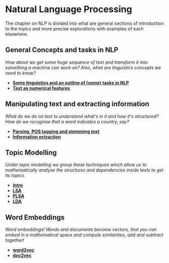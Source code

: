 # Natural Language Processing

The chapter on NLP is divided into what are general sections of introduction to the topics and more precise explorations with examples of each elsewhere.


## General Concepts and tasks in NLP

*How about we get some huge sequence of text and transform it into something a machine can work on? Also, what are linguistics concepts we need to know?*

* [**Some linguistics and an outline of (some) tasks in NLP**](http://nbviewer.jupyter.org/github/martinapugliese/tales-science-data/blob/master/nlp/general/linguistics-nlp-outline.ipynb)
* [**Text as numerical features**](http://nbviewer.jupyter.org/github/martinapugliese/tales-science-data/blob/master/nlp/general/text-num-feats.ipynb)


## Manipulating text and extracting information

*What do we do on text to understand what's in it and how it's structured? How do we recognise that a word indicates a country, say?*

* [**Parsing, POS tagging and stemming text**](http://nbviewer.jupyter.org/github/martinapugliese/tales-science-data/blob/master/nlp/text-info/parsing-postagging-stemming.ipynb)
* [**Information extraction**](http://nbviewer.jupyter.org/github/martinapugliese/tales-science-data/blob/master/nlp/text-info/info-extraction.ipynb)


## Topic Modelling

*Under topic modelling we group those techniques which allow us to mathematically analyse the structures and dependencies inside texts to get its topics.*

* [**Intro**](http://nbviewer.jupyter.org/github/martinapugliese/tales-science-data/blob/master/nlp/topic-modelling/intro.ipynb)
* [**LSA**](http://nbviewer.jupyter.org/github/martinapugliese/tales-science-data/blob/master/nlp/topic-modelling/lsa.ipynb)
* [**PLSA**](http://nbviewer.jupyter.org/github/martinapugliese/tales-science-data/blob/master/nlp/topic-modelling/plsa.ipynb)
* [**LDA**](http://nbviewer.jupyter.org/github/martinapugliese/tales-science-data/blob/master/nlp/topic-modelling/lda.ipynb)


## Word Embeddings

*Word embeddings! Words and documents become vectors, that you can embed in a mathematical space and compute similarities, add and subtract together!*

* [**word2vec**](http://nbviewer.jupyter.org/github/martinapugliese/tales-science-data/blob/master/nlp/word-embeddings/word2vec.ipynb)
* [**doc2vec**](http://nbviewer.jupyter.org/github/martinapugliese/tales-science-data/blob/master/nlp/word-embeddings/doc2vec.ipynb)
